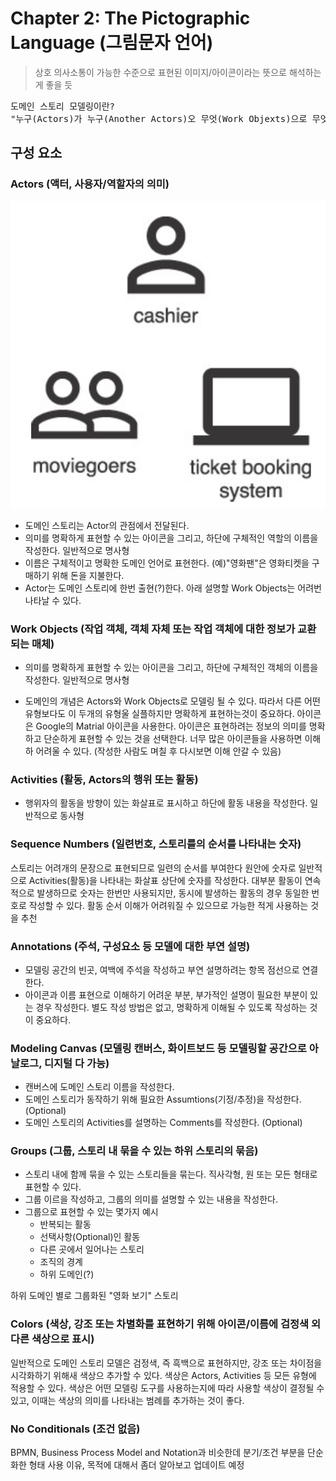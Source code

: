 # Chapter 2: The Pictographic Language (그림문자 언어)
> 상호 의사소통이 가능한 수준으로 표현된 이미지/아이콘이라는 뜻으로 해석하는게 좋을 듯

<pre>
도메인 스토리 모델링이란?
"누구(Actors)가 누구(Another Actors)오 무엇(Work Objexts)으로 무엇(Activties0을 하는지 시각화 하는 활동"
</pre>

## 구성 요소
### Actors (액터, 사용자/역할자의 의미)
![Actors (사용자/역할자)](https://github.com/haesiku/books/blob/main/domain-storytelling/part1/images/c02/actors.png)
- 도메인 스토리는 Actor의 관점에서 전달된다.
- 의미를 명확하게 표현할 수 있는 아이콘을 그리고, 하단에 구체적인 역할의 이름을 작성한다. 일반적으로 명사형
- 이름은 구체적이고 명확한 도메인 언어로 표현한다.
  (예)"영화팬"은 영화티켓을 구매하기 위해 돈을 지불한다.
- Actor는 도메인 스토리에 한번 출현(?)한다. 아래 설명할 Work Objects는 어려번 나타날 수 있다.

### Work Objects (작업 객체, 객체 자체 또는 작업 객체에 대한 정보가 교환되는 매체)
- 의미를 명확하게 표현할 수 있는 아이콘을 그리고, 하단에 구체적인 객체의 이름을 작성한다. 일반적으로 명사형
* 도메인의 개념은 Actors와 Work Objects로 모델링 될 수 있다. 따라서 다른 어떤 유형보다도 이 두개의 유형울 실플하지만 명확하게 표현하는것이 중요하다. 
아이콘은 Google의 Matrial 아이콘을 사용한다.
아이콘은 표현하려는 정보의 의미를 명확하고 단순하게 표현할 수 있는 것을 선택한다.
너무 많은 아이콘들을 사용하면 이해하 어려울 수 있다. (작성한 사람도 며칠 후 다시보면 이해 안갈 수 있음)

### Activities (활동, Actors의 행위 또는 활동)
- 행위자의 활동을 방향이 있는 화살표로 표시하고 하단에 활동 내용을 작성한다. 일반적으로 동사형

### Sequence Numbers (일련번호, 스토리를의 순서를 나타내는 숫자)
스토리는 어려개의 문장으로 표현되므로 일련의 순서를 부여한다 원안에 숫자로
일반적으로 Activities(활동)을 나타내는 화살표 상단에 숫자를 작성한다.
대부분 활동이 연속적으로 발생하므로 숫자는 한번만 사용되지만, 동시에 발생하는 활동의 경우 동일한 번호로 작성할 수 있다. 활동 순서 이해가 어려워질 수 있으므로 가능한 적게 사용하는 것을 추천

### Annotations (주석, 구성요소 등 모델에 대한 부연 설명)
- 모델링 공간의 빈곳, 여백에 주석을 작성하고 부연 설명하려는 항목 점선으로 연결한다.
- 아이콘과 이름 표현으로 이해하기 어려운 부분, 부가적인 설명이 필요한 부분이 있는 경우 작성한다. 별도 작성 방법은 없고, 명확하게 이해될 수 있도록 작성하는 것이 중요하다.

### Modeling Canvas (모델링 캔버스, 화이트보드 등 모델링할 공간으로 아날로그, 디지털 다 가능)
- 캔버스에 도메인 스토리 이름을 작성한다.
- 도메인 스토리가 동작하기 위해 필요한 Assumtions(기정/추정)을 작성한다. (Optional)
- 도메인 스토리의 Activities를 설명하는 Comments를 작성한다. (Optional)

### Groups (그룹, 스토리 내 묶을 수 있는 하위 스토리의 묶음)
- 스토리 내에 함께 묶을 수 있는 스토리들을 묶는다. 직사각형, 원 또는 모든 형태로 표현할 수 있다.
- 그룹 이르을 작성하고, 그룹의 의미를 설명할 수 있는 내용을 작성한다.
- 그룹으로 표현할 수 있는 몇가지 예시
  - 반복되는 활동
  - 선택사항(Optional)인 활동
  - 다른 곳에서 일어나는 스토리
  - 조직의 경계
  - 하위 도메인(?)

하위 도메인 별로 그룹화된 "영화 보기" 스토리

### Colors (색상, 강조 또는 차별화를 표현하기 위해 아이콘/이름에 검정색 외 다른 색상으로 표시)
일반적으로 도메인 스토리 모델은 검정색, 즉 흑백으로 표현하지만, 강조 또는 차이점을 시각화하기 위해새 색상으 추가할 수 있다.
색상은 Actors, Activities 등 모든 유형에 적용할 수 있다.
색상은 어떤 모델링 도구를 사용하는지에 따라 사용할 색상이 결정될 수 있고, 이때는 색상의 의미를 나타내는 범례를 추가하는 것이 좋다.

### No Conditionals (조건 없음)
BPMN, Business Process Model and Notation과 비슷한데 분기/조건 부분을 단순화한 형태
사용 이유, 목적에 대해서 좀더 알아보고 업데이트 예정


